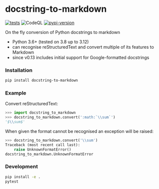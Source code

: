 # docstring-to-markdown

[![tests](https://github.com/python-lsp/docstring-to-markdown/workflows/tests/badge.svg)](https://github.com/python-lsp/docstring-to-markdown/actions?query=workflow%3A%22tests%22)
![CodeQL](https://github.com/python-lsp/docstring-to-markdown/workflows/CodeQL/badge.svg)
[![pypi-version](https://img.shields.io/pypi/v/docstring-to-markdown.svg)](https://python.org/pypi/docstring-to-markdown)

On the fly conversion of Python docstrings to markdown

- Python 3.6+ (tested on 3.8 up to 3.12)
- can recognise reStructuredText and convert multiple of its features to Markdown
- since v0.13 includes initial support for Google-formatted docstrings

### Installation

```bash
pip install docstring-to-markdown
```

### Example

Convert reStructuredText:

```python
>>> import docstring_to_markdown
>>> docstring_to_markdown.convert(':math:`\\sum`')
'$\\sum$'
```

When given the format cannot be recognised an exception will be raised:

```python
>>> docstring_to_markdown.convert('\\sum')
Traceback (most recent call last):
    raise UnknownFormatError()
docstring_to_markdown.UnknownFormatError
```

### Development

```bash
pip install -e .
pytest
```
